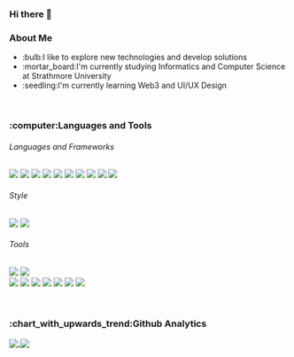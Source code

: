 ### Hi there 👋

<!--
**Nelliuslinda/Nelliuslinda** is a ✨ _special_ ✨ repository because its `README.md` (this file) appears on your GitHub profile.

Here are some ideas to get you started:

- 🔭 I’m currently working on ...
- 🌱 I’m currently learning ...
- 👯 I’m looking to collaborate on ...
- 🤔 I’m looking for help with ...
- 💬 Ask me about ...
- 📫 How to reach me: ...
- 😄 Pronouns: ...
- ⚡ Fun fact: ...
-->
<h3>About Me</h3>
<ul>
 <li>:bulb:I like to explore new technologies and develop solutions</li>
 <li>:mortar_board:I'm currently studying Informatics and Computer Science at Strathmore University</li>
 <li>:seedling:I'm currently learning Web3 and UI/UX Design
</ul>

<br>

<h3>:computer:Languages and Tools</h3>
<h6>Languages and Frameworks</h6>

![](https://img.shields.io/badge/React-informational?style=flat&logo=react&logoColor=white&color=00d8ff)
![](https://img.shields.io/badge/PHP-informational?style=flat&logo=PHP&logoColor=white&color=8892be)
![](https://img.shields.io/badge/HTML5-informational?style=flat&logo=HTML5&logoColor=white&color=E34F26)
![](https://img.shields.io/badge/CodeIgniter-informational?style=flat&logo=CodeIgniter&logoColor=white&color=EF4223)
![](https://img.shields.io/badge/JavaScript-informational?style=flat&logo=JavaScript&logoColor=white&color=f7df1e)
![](https://img.shields.io/badge/Java-informational?style=flat&logo=Java&logoColor=white&color=FFA518)
![](https://img.shields.io/badge/C++-informational?style=flat&logo=Cplusplus&logoColor=white&color=00599C)
![](https://img.shields.io/badge/CSharp-informational?style=flat&logo=c-sharp&logoColor=white&color=239120)
![](https://img.shields.io/badge/.NET-informational?style=flat&logo=.net&logoColor=white&color=512BD4)
![](https://img.shields.io/badge/MySQL-informational?style=flat&logo=MySQL&logoColor=white&color=00758f)


 <h6>Style</h6>
  
![](https://img.shields.io/badge/CSS-informational?style=flat&logo=css3&logoColor=white&color=264de4)
![](https://img.shields.io/badge/Bootstrap-informational?style=flat&logo=Bootstrap&logoColor=white&color=563d7c)
    
 <h6>Tools</h6>
  
![](https://img.shields.io/badge/AdobeXD-informational?style=flat&logo=Adobe-XD&logoColor=white&color=FF61F6)
![](https://img.shields.io/badge/Figma-informational?style=flat&logo=Figma&logoColor=white&color=e04a34)  
![](https://img.shields.io/badge/GitHub-informational?style=flat&logo=GitHub&logoColor=white&color=181717)
![](https://img.shields.io/badge/Git-informational?style=flat&logo=Git&logoColor=white&color=#F05032) 
![](https://img.shields.io/badge/VisualStudio-informational?style=flat&logo=Visual-Studio&logoColor=white&color=5C2D91)
![](https://img.shields.io/badge/VisualStudioCode-informational?style=flat&logo=Visual-Studio-Code&logoColor=white&color=007ACC)
![](https://img.shields.io/badge/IntellijIdea-informational?style=flat&logo=Intellij-IDEA&logoColor=white&color=000000) 
![](https://img.shields.io/badge/MicosoftSQLServer-informational?style=flat&logo=Microsoft-SQL-Server&logoColor=white&color=CC2927)
![](https://img.shields.io/badge/XAMPP-informational?style=flat&logo=XAMPP&logoColor=white&color=FB7A24)

<br>

<h3>:chart_with_upwards_trend:Github Analytics</h3>
<a href="https://github.com/Nelliuslinda/github-readme-stats">
  <img align="center" src="https://github-readme-stats.vercel.app/api?username=Nelliuslinda&count_private=true&show_icons=true&border_color=FFFFFF&title_color=171A21&text_color=617073&icon_color=AFB3F7" />
</a>
<a href="https://github.com/Nelliuslinda/github-readme-stats">
  <img align="center" src="https://github-readme-stats.vercel.app/api/top-langs/?username=Nelliuslinda&layout=compact&langs_count=6&border_color=FFFFFF&title_color=171A21" />
</a>




